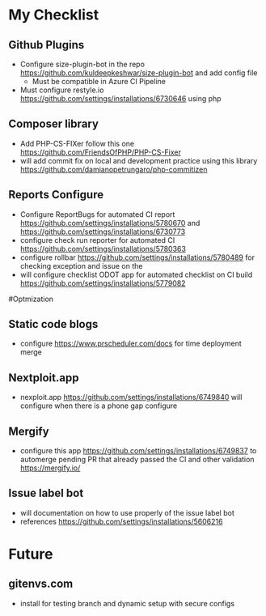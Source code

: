 # My Checklist

## Github Plugins

- Configure size-plugin-bot in the repo
  https://github.com/kuldeepkeshwar/size-plugin-bot and add config file
  - Must be compatible in Azure CI Pipeline
- Must configure restyle.io https://github.com/settings/installations/6730646
  using php

## Composer library

- Add PHP-CS-FIXer follow this one https://github.com/FriendsOfPHP/PHP-CS-Fixer
- will add commit fix on local and development practice using this library
  https://github.com/damianopetrungaro/php-commitizen

## Reports Configure

- Configure ReportBugs for automated CI report
  https://github.com/settings/installations/5780670 and
  https://github.com/settings/installations/6730773
- configure check run reporter for automated CI
  https://github.com/settings/installations/5780363
- configure rollbar https://github.com/settings/installations/5780489 for
  checking exception and issue on the
- will configure checklist ODOT app for automated checklist on CI build
  https://github.com/settings/installations/5779082

#Optmization

## Static code blogs

- configure https://www.prscheduler.com/docs for time deployment merge

## Nextploit.app

- nexploit.app https://github.com/settings/installations/6749840 will configure
  when there is a phone gap configure

## Mergify

- configure this app https://github.com/settings/installations/6749837 to
  automerge pending PR that already passed the CI and other validation
  https://mergify.io/

## Issue label bot

- will documentation on how to use properly of the issue label bot
- references https://github.com/settings/installations/5606216

# Future

## gitenvs.com

- install for testing branch and dynamic setup with secure configs
